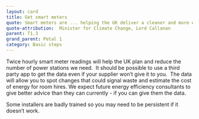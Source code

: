 ```yaml
---
layout: card
title: Get smart meters
quote: Smart meters are ... helping the UK deliver a cleaner and more efficient energy system, … [and] saving tens of billions of pounds in the process.
quote-attribution:  Minister for Climate Change, Lord Callanan
parent: T1.3
grand_parent: Petal 1
category: Basic steps
---
```


<p>Twice hourly smart meter readings will help the UK plan and reduce the number of power stations we need.  It should be possible to use a third party app to get the data even if your supplier won’t give it to you.  The data will allow you to spot changes that could signal waste and estimate the cost of energy for room hires. We expect future energy efficiency consultants to give better advice than they can currently - if you can give them the data. </p><p>Some installers are badly trained so you may need to be persistent if it doesn’t work.   </p> 

